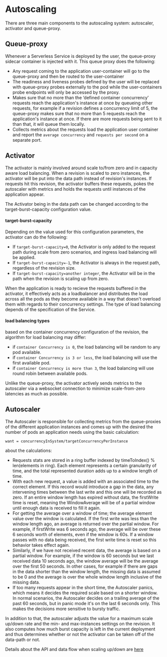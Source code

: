 # Autoscaling

There are three main components to the autoscaling system: autoscaler, activator and queue-proxy.

## Queue-proxy
Whenever a Serverless Service is deployed by the user, the queue-proxy sidecar container is injected with it. This queue proxy does the following:
 - Any request coming to the application user-container will go to the queue-proxy and then be routed to the user-container
 - The readiness and liveness probes defined by the user will be replaced with queue-proxy probes externally to the pod while the user-containers probe endpoints will only be accessed by the proxy.
 - Makes sure that no more than the ‘defined container concurrency’ requests reach the application's instance at once by queueing other requests, for example if a revision defines a concurrency limit of 5, the queue-proxy makes sure that no more than 5 requests reach the application's instance at once. If there are more requests being sent to it than that, it will queue them locally.
 - Collects metrics about the requests load the application user container and report the `average concurrency` and `requests per second` on a separate port.

## Activator
The activator is mainly involved around scale to/from zero and in capacity aware load balancing. When a revision is scaled to zero instances, the activator will be put into the data path instead of revision's instances. If requests hit this revision, the activator buffers these requests, pokes the autoscaler with metrics and holds the requests until instances of the application appear.

The Activator being in the data path can be changed according to the target-burst-capacity configuration value.

#### target-burst-capacity
Depending on the value used for this configuration parameters, the activator can do the following:
 - If `target-burst-capacity=0`, the Activator is only added to the request path during scale from zero scenarios, and ingress load balancing will be applied.
 - If `target-burst-capacity=-1`, the Activator is always in the request path, regardless of the revision size.
 - If `target-burst-capacity=another integer`, the Activator will be in the path when the revision is scaling up from zero.

When the application is ready to recieve the requests buffered in the activator, it effectively acts as a loadbalancer and distributes the load across all the pods as they become available in a way that doesn't overload them with regards to their concurrency settings. The type of load balancing depends of the specification of the Service.

#### load balancing types
based on the container concurrency configuration of the revision, the algorithm for load balancing may differ:
 - if `container Concurrency is 0`, the load balancing will be random to any pod available.
 - if `container Concurrency is 3 or less`, the load balancing will use the first available pod.
 - if `container Concurrency is more than 3`, the load balancing will use round robin between available pods.

Unlike the queue-proxy, the activator actively sends metrics to the autoscaler via a websocket connection to minimize scale-from-zero latencies as much as possible.

## Autoscaler
The Autoscaler is responsible for collecting metrics from the queue-proxies of the different application instances and comes up with the desired the number of pods an application needs using the basic calculation:
```
want = concurrencyInSystem/targetConcurrencyPerInstance
```
about the calculations:
 - Requests stats are stored in a ring buffer indexed by timeToIndex() % len(elements in ring). Each element represents a certain granularity of time, and the total represented duration adds up to a window length of time.
 - With each new request, a value is added with an associated time to the correct element. If this record would introduce a gap in the data, any intervening times between the last write and this one will be recorded as zero. If an entire window length has expired without data, the firstWrite time is reset, meaning the WindowAverage will be of a partial window until enough data is received to fill it again.
 - For getting the average over a window of time; the average element value over the window is calculated. If the first write was less than the window length ago, an average is returned over the partial window. For example, if firstWrite was 6 seconds ago, the average will be over these 6 seconds worth of elements, even if the window is 60s. If a window passes with no data being received, the first write time is reset so this behavior takes effect again.
 - Similarly, if we have not received recent data, the average is based on a partial window. For example, if the window is 60 seconds but we last received data 10 seconds ago, the window average will be the average over the first 50 seconds. In other cases, for example if there are gaps in the data shorter than the window length, the missing data is assumed to be 0 and the average is over the whole window length inclusive of the missing data.
 - If too many requests appear in the short time, the Autoscaler panics, which means it decides the required scale based on a shorter window. In normal scenarios, the Autoscaler decides on a trailing average of the past 60 seconds, but in panic mode it's on the last 6 seconds only. This makes the decisions more sensitive to bursty traffic.

In addition to that, the autoscaler adjusts the value for a maximum scale up/down rate and the min- and max-instances settings on the revision. It also computes how much burst capacity is left in the current deployment and thus determines whether or not the activator can be taken off of the data-path or not.

Details about the API and data flow when scaling up/down are [here](SYSTEM.md)